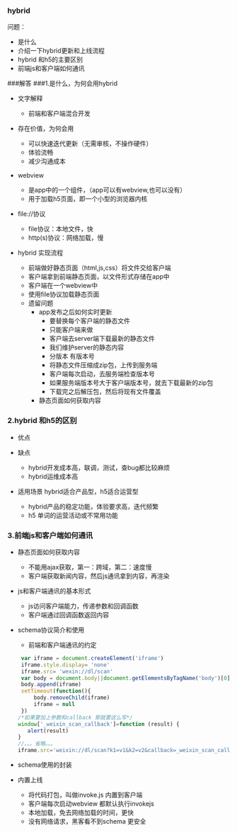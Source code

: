 ### hybrid
问题：
- 是什么
- 介绍一下hybrid更新和上线流程
- hybrid 和h5的主要区别
- 前端js和客户端如何通讯

###解答
###1.是什么，为何会用hybrid
- 文字解释
   - 前端和客户端混合开发
- 存在价值，为何会用
   - 可以快速迭代更新（无需审核，不操作硬件）
   - 体验流畅
   - 减少沟通成本
- webview
   - 是app中的一个组件，（app可以有webview,也可以没有）
   - 用于加载h5页面，即一个小型的浏览器内核
- file://协议
   - file协议：本地文件，快
   - http(s)协议：网络加载，慢
   
- hybrid 实现流程
   - 前端做好静态页面（html,js,css）将文件交给客户端
   - 客户端拿到前端静态页面，以文件形式存储在app中
   - 客户端在一个webview中
   - 使用file协议加载静态页面
   - 遗留问题
      - app发布之后如何实时更新
         - 要替换每个客户端的静态文件
         - 只能客户端来做
         - 客户端去server端下载最新的静态文件
         - 我们维护server的静态内容
         - 分版本 有版本号
         - 将静态文件压缩成zip包，上传到服务端
         - 客户端每次启动，去服务端检查版本号
         - 如果服务端版本号大于客户端版本号，就去下载最新的zip包
         - 下载完之后解压包，然后将现有文件覆盖
      - 静态页面如何获取内容
### 2.hybrid 和h5的区别
- 优点

- 缺点
   - hybrid开发成本高，联调，测试，查bug都比较麻烦
   - hybrid运维成本高
- 适用场景 hybrid适合产品型，h5适合运营型
   - hybrid产品的稳定功能，体验要求高，迭代频繁
   - h5 单词的运营活动或不常用功能
### 3.前端js和客户端如何通讯
- 静态页面如何获取内容
   - 不能用ajax获取，第一：跨域，第二：速度慢
   - 客户端获取新闻内容，然后js通讯拿到内容，再渲染
   
- js和客户端通讯的基本形式
   - js访问客户端能力，传递参数和回调函数
   - 客户端通过回调函数返回内容
- schema协议简介和使用
   - 前端和客户端通讯的约定
   ```javascript
    var iframe = document.createElement('iframe')
    iframe.style.display= 'none'
    iframe.src= 'wexin://dl/scan'
    var body = document.body||document.getElementsByTagName('body')[0]
    body.append(iframe)
    setTimeout(function(){
        body.removeChild(iframe)
        iframe = null
    })
  /*如果要加上参数和callback 那就要这么写*/
  window['_weixin_scan_callback']=function (result) {
      alert(result)
  }
  //。。。省略。。。
  iframe.src='weixin://dl/scan?k1=v1&k2=v2&callback=_weixin_scan_callback'

    ```
- schema使用的封装
- 内置上线
   - 将代码打包，叫做invoke.js 内置到客户端
   - 客户端每次启动webview 都默认执行invokejs
   - 本地加载，免去网络加载的时间，更快
   - 没有网络请求，黑客看不到schema 更安全
